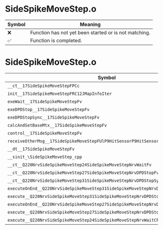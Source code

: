 # SideSpikeMoveStep.o
| Symbol | Meaning 
| ------------- | ------------- 
| :x: | Function has not yet been started or is not matching. 
| :white_check_mark: | Function is completed. 


# SideSpikeMoveStep.o
| Symbol | Decompiled? |
| ------------- | ------------- |
| `__ct__17SideSpikeMoveStepFPCc` | :x: |
| `init__17SideSpikeMoveStepFRC12JMapInfoIter` | :x: |
| `exeWait__17SideSpikeMoveStepFv` | :x: |
| `exeDPDStop__17SideSpikeMoveStepFv` | :x: |
| `exeDPDStopSync__17SideSpikeMoveStepFv` | :x: |
| `calcAndSetBaseMtx__17SideSpikeMoveStepFv` | :x: |
| `control__17SideSpikeMoveStepFv` | :x: |
| `receiveOtherMsg__17SideSpikeMoveStepFUlP9HitSensorP9HitSensor` | :x: |
| `__dt__17SideSpikeMoveStepFv` | :x: |
| `__sinit_\SideSpikeMoveStep_cpp` | :x: |
| `__ct__Q220NrvSideSpikeMoveStep24SideSpikeMoveStepNrvWaitFv` | :x: |
| `__ct__Q220NrvSideSpikeMoveStep27SideSpikeMoveStepNrvDPDStopFv` | :x: |
| `__ct__Q220NrvSideSpikeMoveStep31SideSpikeMoveStepNrvDPDStopSyncFv` | :x: |
| `executeOnEnd__Q220NrvSideSpikeMoveStep31SideSpikeMoveStepNrvDPDStopSyncCFP5Spine` | :x: |
| `execute__Q220NrvSideSpikeMoveStep31SideSpikeMoveStepNrvDPDStopSyncCFP5Spine` | :x: |
| `executeOnEnd__Q220NrvSideSpikeMoveStep27SideSpikeMoveStepNrvDPDStopCFP5Spine` | :x: |
| `execute__Q220NrvSideSpikeMoveStep27SideSpikeMoveStepNrvDPDStopCFP5Spine` | :x: |
| `execute__Q220NrvSideSpikeMoveStep24SideSpikeMoveStepNrvWaitCFP5Spine` | :x: |
